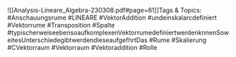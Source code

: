 
![[Analysis-Lineare_Algebra-230308.pdf#page=61]]Tags & Topics:
   #Anschauungsrume
   #LINEARE
   #VektorAddition
   #undeinskalarcdefiniert
   #Vektorrume
   #Transposition
   #Spalte
   #typischerweiseebensoaufkomplexenVektorrumedefiniertwerdenknnenSoweitesUnterschiedegibtwerdendieseaufgefhrtDas
   #Rume
   #Skalierung
   #CVektorraum
   #Vektorraum
   #Vektoraddition
   #Rolle